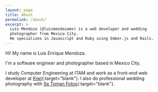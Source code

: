 ```yaml
---
layout: page
title: About
permalink: /about/
excerpt: >
  Luis Mendoza (@luismendozamx) is a web developer and wedding
  photographer from Mexico City.
  He specializes in Javascript and Ruby using Ember.js and Rails.
---
```


Hi! My name is Luis Enrique Mendoza.

I'm a software engineer and photographer based in Mexico City.

I study Computer Engineering at ITAM and work as a front-end web developer at [Kiwi](https://www.usekiwi.com){:target="blank"}. I also do professional wedding photography with [Se Toman Fotos](http://setomanfotos.com){:target="blank"}.

